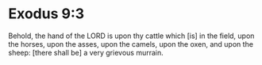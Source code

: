 # Exodus 9:3

Behold, the hand of the LORD is upon thy cattle which [is] in the field, upon the horses, upon the asses, upon the camels, upon the oxen, and upon the sheep: [there shall be] a very grievous murrain.